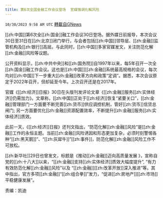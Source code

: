 ```yaml
---
title: 第6次全国金融工作会议登场  官媒强调化解风险
---
```

`10/30/2023 9:58 AM UTC` [轉載自GNews](https://gnews.org/articles/1900406)

[[zh:中国]]第6次全[[zh:国金]]融工作会议30日登场。据外媒日前报导，本次会议30日至31日在[[zh:北京]]闭门举行，与会者包括[[zh:中国]]领导层、[[zh:金融]]监管机构及[[zh:银行]]高层。与此同时，[[zh:中国]]多家官媒发文，关注防范化解[[zh:金融]]风险等议题。

公开资料显示，[[zh:中共中央]]和[[zh:国务院]]自1997年以来，每5年召开一次全[[zh:国金]]融工作会议。这也是[[zh:中国]][[zh:金融]]系统最高规格的会议，每次均对[[zh:中国]]下一步重大[[zh:金融]]改革方向和政策“定调”。据悉，本次会议原定于2022年召开，但却延至今年。上次召开还是在2017年。

官媒《[[zh:经济]]日报》30日在头版刊发评论文章《[[zh:金融]]服务[[zh:实体经济]]仍需加力》。文章称，[[zh:中国]]正处于[[zh:经济]]恢复“紧要关口”，[[zh:金融]]管理部门一方面要不断完善[[zh:货币]]供应调控机制，管好[[zh:货币]]信贷总闸门; 另一方面要优化[[zh:金融]]资源配置效率，不断提升[[zh:金融]]服务[[zh:实体经济]]质效。

此前一天，《[[zh:经济]]日报》还刊文指出，“防范化解[[zh:金融]]风险”是[[zh:金融]]工作的永恒主题。当前[[zh:金融]]风险诱因和形态更加复杂，必须时刻警惕各种“[[zh:黑天鹅]]”、“[[zh:灰犀牛]]”[[zh:事件]]，防范化解[[zh:金融]]风险工作不可放松。

[[zh:新华社]]29日也曾发文，标题是《推动[[zh:金融]]迈向高质量发展 》，宣称自党的[[zh:十八大]]以来，“[[zh:金融]]支持[[zh:实体经济]]质效大幅度提升”, “有力有效防范化解[[zh:金融]]风险”以及 “[[zh:金融]][[zh:改革开放]]深入推进”等。其中指出，官方多项[[zh:金融]]“[[zh:组合拳]]”发力，“促进[[zh:房地产]][[zh:市场]]平稳健康发展”。

责编：凯迪
